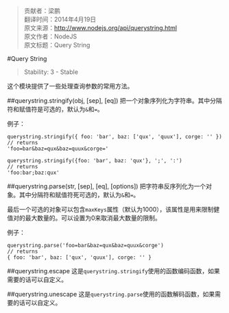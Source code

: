 > 贡献者：梁鹏  
> 翻译时间：2014年4月19日  
> 原文来源：http://www.nodejs.org/api/querystring.html  
> 原文作者：NodeJS  
> 原文标题：Query String  

#Query String
> Stability: 3 - Stable

这个模块提供了一些处理查询参数的常用方法。

##querystring.stringify(obj, [sep], [eq])
把一个对象序列化为字符串。其中分隔符和赋值符是可选的，默认为`&`和`=`。

例子：

```
querystring.stringify({ foo: 'bar', baz: ['qux', 'quux'], corge: '' })
// returns
'foo=bar&baz=qux&baz=quux&corge='

querystring.stringify({foo: 'bar', baz: 'qux'}, ';', ':')
// returns
'foo:bar;baz:qux'
```

##querystring.parse(str, [sep], [eq], [options])
把字符串反序列化为一个对象。其中分隔符和赋值符死可选的，默认为`&`和`=`。

最后一个可选的对象可以包含`maxKeys`属性（默认为1000），该属性是用来限制健值对的最大数量的。可以设置为0来取消最大数量的限制。

例子：

```
querystring.parse('foo=bar&baz=qux&baz=quux&corge')
// returns
{ foo: 'bar', baz: ['qux', 'quux'], corge: '' }
```

##querystring.escape
这是`querystring.stringify`使用的函数编码函数，如果需要的话可以自定义。

##querystring.unescape
这是`querystring.parse`使用的函数解码函数，如果需要的话可以自定义。

